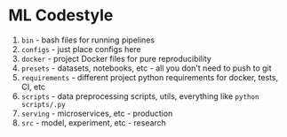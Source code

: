 # ML Codestyle

1. `bin` - bash files for running pipelines
2. `configs` - just place configs here
3. `docker` - project Docker files for pure reproducibility
4. `presets` - datasets, notebooks, etc - all you don't need to push to git
5. `requirements` - different project python requirements for docker, tests, CI, etc
6. `scripts` - data preprocessing scripts, utils, everything like `python scripts/.py`
7. `serving` - microservices, etc - production
8. `src` - model, experiment, etc - research

